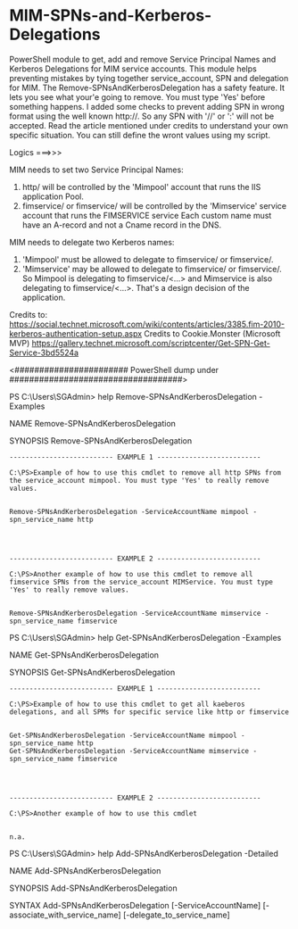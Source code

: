 # MIM-SPNs-and-Kerberos-Delegations
PowerShell module to get, add and remove Service Principal Names and Kerberos Delegations for MIM service accounts. This module helps preventing mistakes by tying together service_account, SPN and delegation for MIM. The Remove-SPNsAndKerberosDelegation has a safety feature. It lets you see what your'e going to remove. You must type 'Yes' before something happens. I added some checks to prevent adding SPN in wrong format using the well known http://. So any SPN with '//' or ':' will not be accepted. Read the article mentioned under credits to understand your own specific situation. You can still define the wront values using my script.

Logics ===>>>

MIM needs to set two Service Principal Names:
1) http/<custom portal name> will be controlled by the 'Mimpool' account that runs the IIS application Pool.
 2) fimservice/<MIM service server name> or fimservice/<MIM service server custom name> will be controlled by the 'Mimservice' service account that runs the FIMSERVICE service
 Each custom name must have an A-record and not a Cname record in the DNS.
    
MIM needs to delegate two Kerberos names:
1) 'Mimpool' must be allowed to delegate to fimservice/<MIM service server name> or fimservice/<MIM service server custom name>. 
2) 'Mimservice' may be allowed to delegate to fimservice/<MIM service server name> or fimservice/<MIM service server custom name>. 
So Mimpool is delegating to fimservice/<...> and Mimservice is also delegating to fimservice/<...>. That's a design decision of the application.

Credits to: https://social.technet.microsoft.com/wiki/contents/articles/3385.fim-2010-kerberos-authentication-setup.aspx
Credits to Cookie.Monster (Microsoft MVP) https://gallery.technet.microsoft.com/scriptcenter/Get-SPN-Get-Service-3bd5524a

<####################### PowerShell dump under ###################################>

PS C:\Users\SGAdmin> help Remove-SPNsAndKerberosDelegation -Examples

NAME
    Remove-SPNsAndKerberosDelegation
    
SYNOPSIS
    Remove-SPNsAndKerberosDelegation
    
    -------------------------- EXAMPLE 1 --------------------------
    
    C:\PS>Example of how to use this cmdlet to remove all http SPNs from the service_account mimpool. You must type 'Yes' to really remove values.
    
    
    Remove-SPNsAndKerberosDelegation -ServiceAccountName mimpool -spn_service_name http
    
    
    
    
    -------------------------- EXAMPLE 2 --------------------------
    
    C:\PS>Another example of how to use this cmdlet to remove all fimservice SPNs from the service_account MIMService. You must type 'Yes' to really remove values.
    
    
    Remove-SPNsAndKerberosDelegation -ServiceAccountName mimservice -spn_service_name fimservice
    
    
    
    




PS C:\Users\SGAdmin> help Get-SPNsAndKerberosDelegation -Examples

NAME
    Get-SPNsAndKerberosDelegation
    
SYNOPSIS
    Get-SPNsAndKerberosDelegation
    
    -------------------------- EXAMPLE 1 --------------------------
    
    C:\PS>Example of how to use this cmdlet to get all kaeberos delegations, and all SPMs for specific service like http or fimservice
    
    
    Get-SPNsAndKerberosDelegation -ServiceAccountName mimpool -spn_service_name http
    Get-SPNsAndKerberosDelegation -ServiceAccountName mimservice -spn_service_name fimservice
    
    
    
    
    -------------------------- EXAMPLE 2 --------------------------
    
    C:\PS>Another example of how to use this cmdlet
    
    
    n.a.
    
    
    
    




PS C:\Users\SGAdmin> help Add-SPNsAndKerberosDelegation -Detailed

NAME
    Add-SPNsAndKerberosDelegation
    
SYNOPSIS
    Add-SPNsAndKerberosDelegation
    
    
SYNTAX
    Add-SPNsAndKerberosDelegation [-ServiceAccountName] <Object> [-associate_with_service_name] <Object> [-delegate_to_service_name] <Object> [<CommonParameters>]
    
    
DESCRIPTION
    MIM needs to set two Service Principal Names:
    1) http/<custom portal name> will be controlled by the 'Mimpool' account that runs the IIS application Pool.
    2) fimservice/<MIM service server name> or fimservice/<MIM service server custom name> will be controlled 'Mimservice'that runs the FIMSERVICE service
    Each custom name must have an A-record and not a Cname record in the DNS.
    
    MIM needs to delegate two Kerberos names:
    1) 'Mimpool' must be allowed to delegate to fimservice/<MIM service server name> or fimservice/<MIM service server custom name>. 
    2) 'Mimservice' may be allowed to delegate to fimservice/<MIM service server name> or fimservice/<MIM service server custom name>. 
    So Mimpool is delegating to fimservice/<...> and Mimservice is also delegating to fimservice/<...>. That's a design decision of the application.
    

PARAMETERS
    -ServiceAccountName <Object>
        
    -associate_with_service_name <Object>
        
    -delegate_to_service_name <Object>
        
    <CommonParameters>
        This cmdlet supports the common parameters: Verbose, Debug,
        ErrorAction, ErrorVariable, WarningAction, WarningVariable,
        OutBuffer, PipelineVariable, and OutVariable. For more information, see 
        about_CommonParameters (http://go.microsoft.com/fwlink/?LinkID=113216). 
    
    -------------------------- EXAMPLE 1 --------------------------
    
    C:\PS>Example of how to use this cmdlet to delegate SPNs in a three tier scenario with only one service server.
    
    Add-SPNsAndKerberosDelegation -ServiceAccountName mimpool -associate_with_service_name http/newmim.test.one -delegate_to_service_name fimservice/mimservicecli.test.one
    Add-SPNsAndKerberosDelegation -ServiceAccountName mimservice -associate_with_service_name fimservice/mimservicecli.test.one -delegate_to_service_name fimservice/mimservicecli.test.one
    
    
    
    
    -------------------------- EXAMPLE 2 --------------------------
    
    C:\PS>Another example of how to use this cmdlet in a three tier scenario where a custom dns name is used for the fimservice servers NLB.
    
    Add-SPNsAndKerberosDelegation -ServiceAccountName mimpool -associate_with_service_name http/newmim.test.one -delegate_to_service_name fimservice/mimservicenlb.test.one
    Add-SPNsAndKerberosDelegation -ServiceAccountName mimservice -associate_with_service_name fimservice/mimservicenlb.test.one -delegate_to_service_name fimservice/mimservicenlb.test.one
    
    
    
    
REMARKS
    To see the examples, type: "get-help Add-SPNsAndKerberosDelegation -examples".
    For more information, type: "get-help Add-SPNsAndKerberosDelegation -detailed".
    For technical information, type: "get-help Add-SPNsAndKerberosDelegation -full".




PS C:\Users\SGAdmin> Add-SPNsAndKerberosDelegation -ServiceAccountName mimpool -associate_with_service_name http/newmim.test.one -delegate_to_service_name fimservice/mimservicecli.test.one
Associating service_account:mimpool with service:http/newmim.test.one and allowing the same service_account Kerberos delegation to service:fimservice/mimservicecli.test.one.
Try:\> setspn /s http/newmim mimpool
Checking domain DC=test,DC=one

Registering ServicePrincipalNames for CN=MIMpool,OU=MIMAdministration,DC=test,DC=one
	http/newmim
Updated object
Try:\> setspn /s http/newmim.test.one mimpool
Checking domain DC=test,DC=one

Registering ServicePrincipalNames for CN=MIMpool,OU=MIMAdministration,DC=test,DC=one
	http/newmim.test.one
Updated object
SPNs of ServiceAccountName
Registered ServicePrincipalNames for CN=MIMpool,OU=MIMAdministration,DC=test,DC=one:
	http/newmim.test.one
	http/newmim
Try:\> Set-ADUser -Identity mimpool –add @{'msDS-AllowedToDelegateTo'=fimservice/mimservicecli}
Try:\> Set-ADUser -Identity mimpool –add @{'msDS-AllowedToDelegateTo'=fimservice/mimservicecli.test.one}
ServiceAccountName.msDS-AllowedToDelegateTo:
fimservice/mimservicecli.test.one
fimservice/mimservicecli
GARP good

PS C:\Users\SGAdmin> Get-SPNsAndKerberosDelegation -ServiceAccountName mimpool -spn_service_name http 

List mimpool.msDS-AllowedToDelegateTo:
fimservice/mimservicecli.test.one
fimservice/mimservicecli

List the current Service Principal Names of mimpool
http/newmim.test.one
http/newmim

PS C:\Users\SGAdmin> Add-SPNsAndKerberosDelegation -ServiceAccountName mimservice -associate_with_service_name fimservice/mimservicecli.test.one -delegate_to_service_name fimservice/mimservicecli.test.one 
Associating service_account:mimservice with service:fimservice/mimservicecli.test.one and allowing the same service_account Kerberos delegation to service:fimservice/mimservicecli.test.one.
Try:\> setspn /s fimservice/mimservicecli mimservice
Checking domain DC=test,DC=one

Registering ServicePrincipalNames for CN=MIMService,OU=MIMAdministration,DC=test,DC=one
	fimservice/mimservicecli
Updated object
Try:\> setspn /s fimservice/mimservicecli.test.one mimservice
Checking domain DC=test,DC=one

Registering ServicePrincipalNames for CN=MIMService,OU=MIMAdministration,DC=test,DC=one
	fimservice/mimservicecli.test.one
Updated object
SPNs of ServiceAccountName
Registered ServicePrincipalNames for CN=MIMService,OU=MIMAdministration,DC=test,DC=one:
	fimservice/mimservicecli.test.one
	fimservice/mimservicecli
Try:\> Set-ADUser -Identity mimservice –add @{'msDS-AllowedToDelegateTo'=fimservice/mimservicecli}
Try:\> Set-ADUser -Identity mimservice –add @{'msDS-AllowedToDelegateTo'=fimservice/mimservicecli.test.one}
ServiceAccountName.msDS-AllowedToDelegateTo:
fimservice/mimservicecli.test.one
fimservice/mimservicecli
GARP good

PS C:\Users\SGAdmin> Get-SPNsAndKerberosDelegation -ServiceAccountName mimservice -spn_service_name fimservice

List mimservice.msDS-AllowedToDelegateTo:
fimservice/mimservicecli.test.one
fimservice/mimservicecli

List the current Service Principal Names of mimservice
fimservice/mimservicecli.test.one
fimservice/mimservicecli

PS C:\Users\SGAdmin> 

